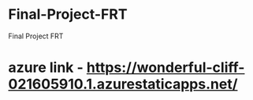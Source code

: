 # Final-Project-FRT
Final Project FRT
# azure link - https://wonderful-cliff-021605910.1.azurestaticapps.net/
